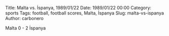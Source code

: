 Title: Malta vs. İspanya, 1989/01/22
Date: 1989/01/22 00:00
Category: sports
Tags: football, football scores, Malta, İspanya
Slug: malta-vs-ispanya
Author: carbonero


Malta 0 - 2 İspanya
